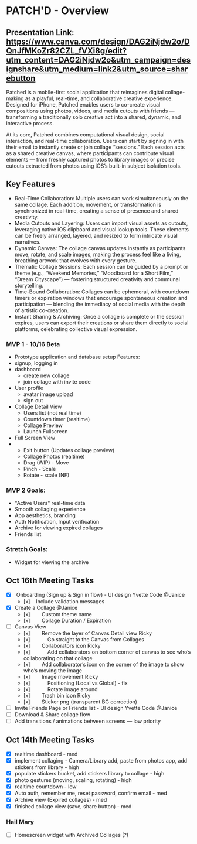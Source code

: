 # PATCH'D  - Overview
## Presentation Link: https://www.canva.com/design/DAG2iNjdw2o/DQnJfMKoZr82CZL_fVXi8g/edit?utm_content=DAG2iNjdw2o&utm_campaign=designshare&utm_medium=link2&utm_source=sharebutton
Patched is a mobile-first social application that reimagines digital collage-making as a playful, real-time, and collaborative creative experience. Designed for iPhone, Patched enables users to co-create visual compositions using photos, videos, and media cutouts with friends — transforming a traditionally solo creative act into a shared, dynamic, and interactive process.

At its core, Patched combines computational visual design, social interaction, and real-time collaboration. Users can start by signing in with their email to instantly create or join collage “sessions.” Each session acts as a shared creative canvas, where participants can contribute visual elements — from freshly captured photos to library images or precise cutouts extracted from photos using iOS’s built-in subject isolation tools.

## Key Features
- Real-Time Collaboration: Multiple users can work simultaneously on the same collage. Each addition, movement, or transformation is synchronized in real-time, creating a sense of presence and shared creativity.
- Media Cutouts and Layering: Users can import visual assets as cutouts, leveraging native iOS clipboard and visual lookup tools. These elements can be freely arranged, layered, and resized to form intricate visual narratives.
- Dynamic Canvas: The collage canvas updates instantly as participants move, rotate, and scale images, making the process feel like a living, breathing artwork that evolves with every gesture.
- Thematic Collage Sessions: Each session can be guided by a prompt or theme (e.g., “Weekend Memories,” “Moodboard for a Short Film,” “Dream Cityscape”) — fostering structured creativity and communal storytelling.
- Time-Bound Collaboration: Collages can be ephemeral, with countdown timers or expiration windows that encourage spontaneous creation and participation — blending the immediacy of social media with the depth of artistic co-creation.
- Instant Sharing & Archiving: Once a collage is complete or the session expires, users can export their creations or share them directly to social platforms, celebrating collective visual expression.

### MVP 1 - 10/16 Beta
- Prototype application and database setup
Features:
- signup, logging in
- dashboard
   - create new collage
  - join collage with invite code
- User profile
  - avatar image upload
  - sign out
- Collage Detail View
  - Users list (not real time)
  - Countdown timer (realtime)
  - Collage Preview
  - Launch Fullscreen
- Full Screen View
- - Exit button (Updates collage preview)
  - Collage Photos (realtime)
  - Drag (WIP) - Move
  - Pinch - Scale
  - Rotate - scale (NF)
 
### MVP 2 Goals: 
- "Active Users" real-time data
- Smooth collaging experience
- App aesthetics, branding
- Auth Notification, Input verification
- Archive for viewing expired collages
- Friends list

### Stretch Goals:
- Widget for viewing the archive

## Oct 16th Meeting Tasks
- [x]  Onboarding (Sign up & Sign in flow) - UI design Yvette Code @Janice
   - [x]    Include validation messages
- [x] Create a Collage @Janice
   - [x]        Custom theme name
   - [x]        Collage Duration / Expiration
- [ ] Canvas View
   - [x]        Remove the layer of Canvas Detail view Ricky
   - [x]            Go straight to the Canvas from Collages
   - [x]        Collaborators icon Ricky
   - [x]            Add collaborators on bottom corner of canvas to see who’s collaborating on that collage
   - [x]        Add collaborator’s icon on the corner of the image to show who’s moving the image
   - [x]        Image movement Ricky
   - [x]            Positioning (Local vs Global) - fix
   - [x]            Rotate image around
   - [x]        Trash bin icon Ricky
   - [x]        Sticker png (transparent BG correction)
- [ ] Invite Friends Page or Friends list - UI design Yvette Code @Janice
- [ ] Download & Share collage flow
- [ ] Add transitions / animations between screens — low priority

## Oct 14th Meeting Tasks
- [x] realtime dashboard - med
- [x] implement collaging - Camera/Library add, paste from photos app, add stickers from library - high
- [x] populate stickers bucket, add stickers library to collage - high
- [x] photo gestures (moving, scaling, rotating) - high
- [x] realtime countdown - low
- [x] Auto auth, remember me, reset password, confirm email - med
- [x] Archive view (Expired collages) - med
- [x] finished collage view (save, share button) - med

### Hail Mary
- [ ] Homescreen widget with Archived Collages (?)
      



